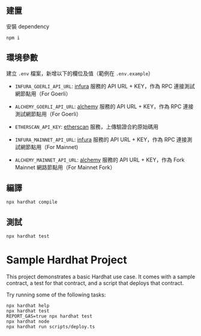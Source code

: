 ## 建置

安裝 dependency

```
npm i
```

## 環境參數

建立 `.env` 檔案，新增以下的欄位及值（範例在 `.env.example`）

- `INFURA_GOERLI_API_URL`: [infura](https://infura.io/zh/dashboard/) 服務的 API URL + KEY，作為 RPC 連接測試網節點用（For Goerli）
- `ALCHEMY_GOERLI_API_URL`: [alchemy](https://dashboard.alchemy.com/) 服務的 API URL + KEY，作為 RPC 連接測試網節點用（For Goerli）
- `ETHERSCAN_API_KEY`: [etherscan](https://etherscan.io/) 服務，上傳驗證合約原始碼用

- `INFURA_MAINNET_API_URL`: [infura](https://infura.io/zh/dashboard/) 服務的 API URL + KEY，作為 RPC 連接測試網節點用（For Mainnet)
- `ALCHEMY_MAINNET_API_URL`: [alchemy](https://dashboard.alchemy.com/) 服務的 API URL + KEY，作為 Fork Mainnet 網路節點用（For Mainnet Fork）

## 編譯

```
npx hardhat compile
```

## 測試

```
npx hardhat test
```



# Sample Hardhat Project

This project demonstrates a basic Hardhat use case. It comes with a sample contract, a test for that contract, and a script that deploys that contract.

Try running some of the following tasks:

```shell
npx hardhat help
npx hardhat test
REPORT_GAS=true npx hardhat test
npx hardhat node
npx hardhat run scripts/deploy.ts
```
